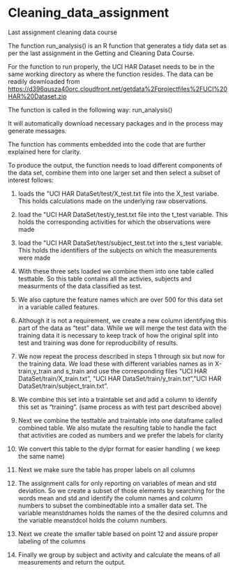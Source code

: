# Cleaning_data_assignment
Last assignment cleaning data course

The function run_analysis() is an R function that generates a tidy data set as per the last assignment in the Getting and Cleaning Data Course.

For the function to run properly, the  UCI HAR Dataset needs to be in the same working directory as where the function resides. The data can be readily downloaded from https://d396qusza40orc.cloudfront.net/getdata%2Fprojectfiles%2FUCI%20HAR%20Dataset.zip

The function is called in the following way:  run_analysis()

It will automatically download necessary packages and in the process may generate messages.

The function has comments embedded into the code that are further explained here for clarity.

To produce the output, the function needs to load different components of the data set, combine them into one larger set and then select a subset of interest follows:

1) loads the "UCI HAR DataSet/test/X_test.txt file into the X_test variabe. This holds calculations made on the underlying raw observations.
2) load the "UCI HAR DataSet/test/y_test.txt file into  the t_test variable. This holds the corresponding activities for which the observations were made
3) load the "UCI HAR DataSet/test/subject_test.txt into the s_test variable. This holds the identifiers of the subjects on which the measurements were made

4) With these three sets loaded we combine them into one table called testtable. So this table contains all the activies, subjects and measurments of the data classified as test.
5) We also capture the feature names  which are over 500 for this data set in a variable called features.

6) Although it is not a requirement, we create a new column identifying this part of the data as “test” data. While we will merge the test data with the training data it is  necessary to keep track of how the original split into test and training was done for reproducibility of results.

7) We now repeat the process described in steps 1 through six but now for the training data. We load these with different variables names as in X-train,y_train and s_train and use the corresponding files "UCI HAR DataSet/train/X_train.txt”, "UCI HAR DataSet/train/y_train.txt”,"UCI HAR DataSet/train/subject_train.txt”.
8) We combine this set into a traintable set and add a column to identify this set as “training”. (same process as with test part described above)

9) Next we combine the testtable and traintable into one dataframe called combined table. We also mutate the resulting table to handle the fact that activities are coded as numbers and we prefer the labels for clarity
10) We convert this table to the dylpr format for easier handling ( we keep the same name)
11) Next we make sure the table has proper labels on all columns
12) The assignment calls for only reporting on variables of mean and std deviation. So we create a subset of those elements by searching for the words mean and std and identify the column names and column numbers to subset the combinedtable into a smaller data set. The variable  meanstdnames holds the names of the the desired columns and the variable  meanstdcol holds the column numbers.

13) Next we create the smaller table based on point 12 and assure proper labeling of the columns
14) Finally we group by subject and activity and calculate the means of all measurements and return the output.
